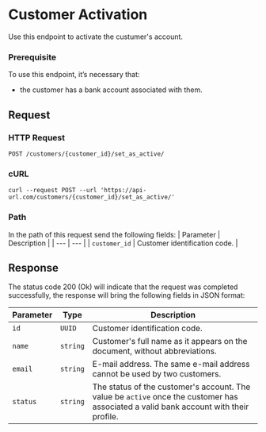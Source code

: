 # Customer Activation
Use this endpoint to activate the custumer's account.

### Prerequisite
To use this endpoint, it’s necessary that:

- the customer has a bank account associated with them.

## Request
### HTTP Request
```http 
POST /customers/{customer_id}/set_as_active/
```

### cURL
```curl
curl --request POST --url 'https://api-url.com/customers/{customer_id}/set_as_active/' 
```

### Path
In the path of this request send the following fields:
| Parameter | Description |
| --- | --- |
| `customer_id` | Customer identification code. |


## Response
The status code 200 (Ok) will indicate that the request was completed successfully, the response will bring the following fields in JSON format:

| Parameter | Type | Description |
| --- | --- | --- |
| `id` | `UUID` | Customer identification code. |
| `name` | `string` | Customer's full name as it appears on the document, without abbreviations. |
| `email` | `string` | E-mail address. The same e-mail address cannot be used by two customers. |
| `status` | `string` | The status of the customer's account. The value be `active` once the customer has associated a valid bank account with their profile. |

